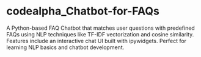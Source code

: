 # codealpha_Chatbot-for-FAQs
A Python-based FAQ Chatbot that matches user questions with predefined FAQs using NLP techniques like TF-IDF vectorization and cosine similarity. Features include an interactive chat UI built with ipywidgets. Perfect for learning NLP basics and chatbot development.
